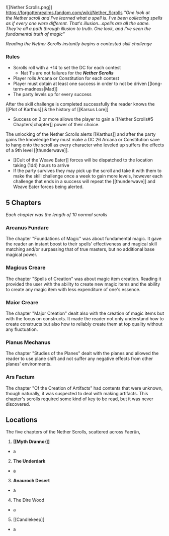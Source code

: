 ![[Nether Scrolls.png]]
https://forgottenrealms.fandom.com/wiki/Nether_Scrolls
*"One look at the Nether scroll and I've learned what a spell is. I've been collecting spells as if every one were different. That's illusion...spells are all the same. They're all a path through illusion to truth. One look, and I've seen the fundamental truth of magic"*

*Reading the Nether Scrolls instantly begins a contested skill challenge*

### Rules 
- Scrolls roll with a +14 to set the DC for each contest 
	- Nat 1's are not failures for the ***Nether Scrolls***
- Player rolls Arcana or Constitution for each contest 
- Player must obtain at least one success in order to not be driven [[long-term-madness|Mad]]
- The party levels up for every success

After the skill challenge is completed successfully the reader knows the [[Plot of Karthus]] & the history of [[Karsus Lore]]
- Success on 2 or more allows the player to gain a [[Nether Scrolls#5 Chapters|chapter]] power of their choice.

The unlocking of the Nether Scrolls alerts [[Karthus]] and after the party gains the knowledge they must make a DC 26 Arcana or Constitution save to hang onto the scroll as every character who leveled up suffers the effects of a 9th level [[thunderwave]].

- [[Cult of the Weave Eater]] forces will be dispatched to the location taking (1d4) hours to arrive
- If the party survives they may pick up the scroll and take it with them to make the skill challenge once a week to gain more levels, however each challenge that ends in a success will repeat the [[thunderwave]] and Weave Eater forces being alerted.

## 5 Chapters 
*Each chapter was the length of 10 normal scrolls*
### Arcanus Fundare
The chapter "Foundations of Magic" was about fundamental magic. It gave the reader an instant boost to their spells' effectiveness and magical skill matching and/or surpassing that of true masters, but no additional base magical power.

### Magicus Creare
The chapter "Spells of Creation" was about magic item creation. Reading it provided the user with the ability to create new magic items and the ability to create any magic item with less expenditure of one's essence.

### Maior Creare
The chapter "Major Creation" dealt also with the creation of magic items but with the focus on constructs. It made the reader not only understand how to create constructs but also how to reliably create them at top quality without any fluctuation.

### Planus Mechanus
The chapter "Studies of the Planes" dealt with the planes and allowed the reader to use plane shift and not suffer any negative effects from other planes' environments.

### Ars Factum
The chapter "Of the Creation of Artifacts" had contents that were unknown, though naturally, it was suspected to deal with making artifacts. This chapter's scrolls required some kind of key to be read, but it was never discovered.

## Locations 
The five chapters of the Nether Scrolls, scattered across Faerûn, 

1. **[[Myth Drannor]]**
- a
2. **The Underdark**
- a
3. **Anauroch Desert**
- a
4. The Dire Wood 
- a
5. [[Candlekeep]]
- a